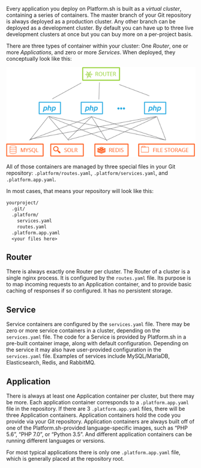Every application you deploy on Platform.sh is built as a *virtual cluster*, containing a series of containers.  The master branch of your Git repository is always deployed as a production cluster.  Any other branch can be deployed as a development cluster.  By default you can have up to three live development clusters at once but you can buy more on a per-project basis.

There are three types of container within your cluster: One *Router*, one or more *Applications*, and zero or more *Services*.  When deployed, they conceptually look like this:


![Service grid](/images/service-grid.png)


All of those containers are managed by three special files in your Git repository: `.platform/routes.yaml`, `.platform/services.yaml`, and `.platform.app.yaml`.

In most cases, that means your repository will look like this:

```
yourproject/
  .git/
  .platform/
    services.yaml
    routes.yaml
  .platform.app.yaml
  <your files here>
```

## Router

There is always exactly one Router per cluster.  The Router of a cluster is a single nginx process.  It is configured by the `routes.yaml` file.  Its purpose is to map incoming requests to an Application container, and to provide basic caching of responses if so configured. It has no persistent storage.

## Service

Service containers are configured by the `services.yaml` file.  There may be zero or more service containers in a cluster, depending on the `services.yaml` file.  The code for a Service is provided by Platform.sh in a pre-built container image, along with default configuration.  Depending on the service it may also have user-provided configuration in the `services.yaml` file.  Examples of services include MySQL/MariaDB, Elasticsearch, Redis, and RabbitMQ.

## Application

There is always at least one Application container per cluster, but there may be more.  Each application container corresponds to a `.platform.app.yaml` file in the repository.  If there are 3 `.platform.app.yaml` files, there will be three Application containers.  Application containers hold the code you provide via your Git repository.  Application containers are always built off of one of the Platform.sh-provided language-specific images, such as “PHP 5.6”, “PHP 7.0”, or “Python 3.5”. And different application containers can be running different languages or versions.

For most typical applications there is only one `.platform.app.yaml` file, which is generally placed at the repository root.
